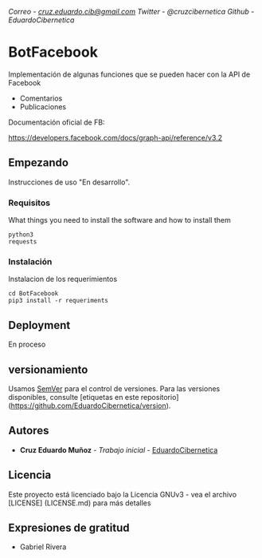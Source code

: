 *Correo* - *cruz.eduardo.cib@gmail.com*
*Twitter* - *@cruzcibernetica*
*Github* - *EduardoCibernetica*

# BotFacebook

Implementación de algunas funciones que se pueden hacer con la API de Facebook

* Comentarios
* Publicaciones

Documentación oficial de FB:

https://developers.facebook.com/docs/graph-api/reference/v3.2

## Empezando

Instrucciones de uso "En desarrollo".

### Requisitos

What things you need to install the software and how to install them

```
python3
requests
```

### Instalación

Instalacion de los requerimientos

```
cd BotFacebook
pip3 install -r requeriments
```

## Deployment

En proceso


## versionamiento

Usamos [SemVer](http://semver.org/) para el control de versiones. Para las versiones disponibles, consulte [etiquetas en este repositorio] (https://github.com/EduardoCibernetica/version).

## Autores

* **Cruz Eduardo Muñoz** - *Trabajo inicial* - [EduardoCibernetica](https://github.com/EduardoCibernetica)


## Licencia

Este proyecto está licenciado bajo la Licencia GNUv3 - vea el archivo [LICENSE] (LICENSE.md) para más detalles

## Expresiones de gratitud

* Gabriel Rivera
